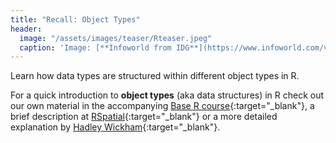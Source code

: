 ```yaml
---
title: "Recall: Object Types"
header:
  image: "/assets/images/teaser/Rteaser.jpeg"
  caption: 'Image: [**Infoworld from IDG**](https://www.infoworld.com/video/series/8563/do-more-with-r)'
---
```


Learn how data types are structured within different object types in R.


For a quick introduction to **object types** (aka data structures) in R check out our own material in the accompanying 
[Base R course](https://geomoer.github.io/moer-base-r/unit03/unit03-01_Intro.html){:target="_blank"}, 
a brief description at [RSpatial](https://rspatial.org/intr/3-basic-data-structures.html){:target="_blank"} or a more detailed explanation by 
[Hadley Wickham](http://adv-r.had.co.nz/Data-structures.html){:target="_blank"}.




